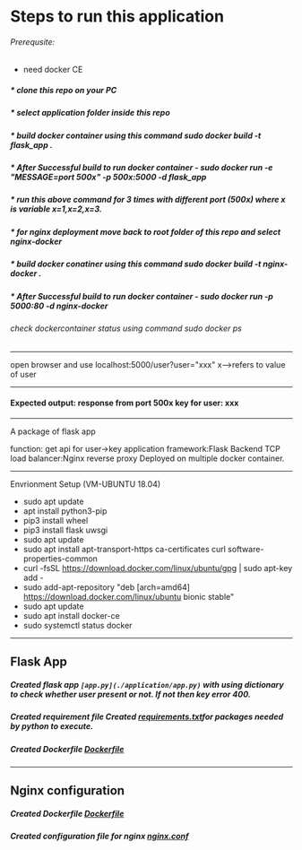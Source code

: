 # Steps to run this application

###### Prerequsite: 
* need docker CE
##### * clone this repo on your PC
##### * select application folder inside this repo
##### * build docker container using this command sudo docker build -t flask_app .
##### * After Successful build to run docker container - sudo docker run -e "MESSAGE=port 500x" -p 500x:5000 -d flask_app
##### * run this above command for 3 times with different port (500x) where x is variable x=1,x=2,x=3.
##### * for nginx deployment move back to root folder of this repo and select nginx-docker
##### * build docker conatiner using this command sudo docker build -t nginx-docker .
##### * After Successful build to run docker container - sudo docker run -p 5000:80 -d nginx-docker
###### check dockercontainer status using command sudo docker ps
***
open browser and use localhost:5000/user?user="xxx"   x-->refers to value of user
***
#### Expected output: response from port 500x key for user: xxx
***


A package of flask app

function: get api for user->key
application framework:Flask
Backend TCP load balancer:Nginx reverse proxy
Deployed on multiple docker container.

***
Envrionment Setup (VM-UBUNTU 18.04)
* sudo apt update
* apt install python3-pip
* pip3 install wheel
* pip3 install flask uwsgi
* sudo apt update
* sudo apt install apt-transport-https ca-certificates curl software-properties-common
* curl -fsSL https://download.docker.com/linux/ubuntu/gpg | sudo apt-key add -
* sudo add-apt-repository "deb [arch=amd64] https://download.docker.com/linux/ubuntu bionic stable"
* sudo apt update
* sudo apt install docker-ce
* sudo systemctl status docker
***
## Flask App 
##### Created flask app ```[app.py](./application/app.py)``` with using dictionary to check whether user present or not. If not then key error 400.
##### Created requirement file Created [requirements.txt](./application/requirements.txt)for packages needed by python to execute.
##### Created Dockerfile [Dockerfile](../application/Dockerfile)
***
## Nginx configuration
##### Created Dockerfile [Dockerfile](./nginx-docker/Dockerfile)
##### Created configuration file for nginx [nginx.conf](./nginx-docker/nginx.conf)
